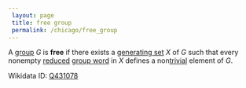 ```yaml
---
 layout: page
 title: free group
 permalink: /chicago/free_group
---
```

A [group](https://mathgloss.github.io/MathGloss/chicago/group) $G$ is **free** if there exists a [generating set](https://mathgloss.github.io/MathGloss/chicago/generating_set_of_a_group) $X$ of $G$ such that every nonempty [reduced](https://mathgloss.github.io/MathGloss/chicago/reduced_word) [group word](https://mathgloss.github.io/MathGloss/chicago/group_word) in $X$ defines a non[trivial](https://mathgloss.github.io/MathGloss/chicago/identity_element) element of $G$.

Wikidata ID: [Q431078](https://www.wikidata.org/wiki/Q431078)